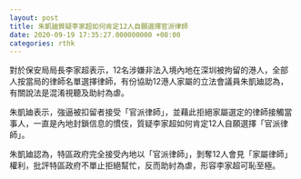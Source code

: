 ```yaml
---
layout: post
title: 朱凱廸質疑李家超如何肯定12人自願選擇官派律師
date: 2020-09-19 17:35:27.000000000 +08:00
categories: rthk
---
```


對於保安局局長李家超表示，12名涉嫌非法入境內地在深圳被拘留的港人，全部人按當局的律師名單選擇律師，有份協助12港人家屬的立法會議員朱凱廸認為，有關說法是混淆視聽及助紂為虐。

朱凱廸表示，強逼被扣留者接受「官派律師」，並藉此拒絕家屬選定的律師接觸當事人，一直是內地封鎖信息的慣伎，質疑李家超如何肯定12人自願選擇「官派律師」。

朱凱廸認為，特區政府完全接受內地以「官派律師」，剝奪12人會見「家屬律師」權利，批評特區政府不單止拒絕幫忙，反而助紂為虐，形容李家超可恥至極。
